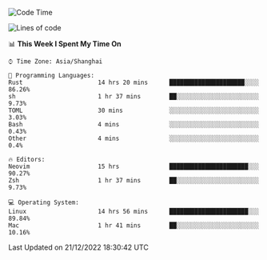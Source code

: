 <!--START_SECTION:waka-->
![Code Time](http://img.shields.io/badge/Code%20Time-1%2C073%20hrs%205%20mins-blue)

![Lines of code](https://img.shields.io/badge/From%20Hello%20World%20I%27ve%20Written-24%20Thousand%20lines%20of%20code-blue)

📊 **This Week I Spent My Time On** 

```text
⌚︎ Time Zone: Asia/Shanghai

💬 Programming Languages: 
Rust                     14 hrs 20 mins      █████████████████████░░░░   86.26% 
sh                       1 hr 37 mins        ██░░░░░░░░░░░░░░░░░░░░░░░   9.73% 
TOML                     30 mins             ░░░░░░░░░░░░░░░░░░░░░░░░░   3.03% 
Bash                     4 mins              ░░░░░░░░░░░░░░░░░░░░░░░░░   0.43% 
Other                    4 mins              ░░░░░░░░░░░░░░░░░░░░░░░░░   0.4%

🔥 Editors: 
Neovim                   15 hrs              ██████████████████████░░░   90.27% 
Zsh                      1 hr 37 mins        ██░░░░░░░░░░░░░░░░░░░░░░░   9.73%

💻 Operating System: 
Linux                    14 hrs 56 mins      ██████████████████████░░░   89.84% 
Mac                      1 hr 41 mins        ██░░░░░░░░░░░░░░░░░░░░░░░   10.16%

```


 Last Updated on 21/12/2022 18:30:42 UTC
<!--END_SECTION:waka-->
